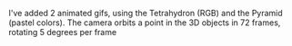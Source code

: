 I've added 2 animated gifs, using the Tetrahydron (RGB) and the Pyramid (pastel colors). The camera orbits a point in the 3D objects in 72 frames, rotating 5 degrees per frame
